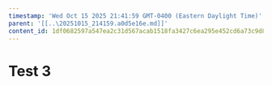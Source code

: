```yaml
---
timestamp: 'Wed Oct 15 2025 21:41:59 GMT-0400 (Eastern Daylight Time)'
parent: '[[..\20251015_214159.a0d5e16e.md]]'
content_id: 1df0682597a547ea2c31d567acab1518fa3427c6ea295e452cd6a73c9d8b0b25
---
```


# Test 3
